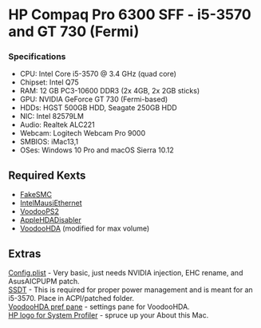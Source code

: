 # HP Compaq Pro 6300 SFF - i5-3570 and GT 730 (Fermi)
### Specifications
* CPU: Intel Core i5-3570 @ 3.4 GHz (quad core)
* Chipset: Intel Q75
* RAM: 12 GB PC3-10600 DDR3 (2x 4GB, 2x 2GB sticks)
* GPU: NVIDIA GeForce GT 730 (Fermi-based)
* HDDs: HGST 500GB HDD, Seagate 250GB HDD
* NIC: Intel 82579LM
* Audio: Realtek ALC221
* Webcam: Logitech Webcam Pro 9000
* SMBIOS: iMac13,1
* OSes: Windows 10 Pro and macOS Sierra 10.12

## Required Kexts
* [FakeSMC](https://github.com/RehabMan/OS-X-FakeSMC-kozlek)
* [IntelMausiEthernet](https://bitbucket.org/RehabMan/os-x-intel-network)
* [VoodooPS2](https://github.com/RehabMan/OS-X-Voodoo-PS2-Controller)
* [AppleHDADisabler](https://github.com/Goldfish64/Hackintosh/raw/master/HPCompaqPro6300-i5-GT730Fermi/AppleHDADisabler.kext.zip)
* [VoodooHDA](https://github.com/Goldfish64/Hackintosh/raw/master/HPCompaqPro6300-i5-GT730Fermi/VoodooHDA.kext.zip) (modified for max volume)

## Extras
[Config.plist](https://github.com/Goldfish64/Hackintosh/blob/master/HPCompaqPro6300-i5-GT730Fermi/config.plist) - Very basic, just needs NVIDIA injection, EHC rename, and AsusAICPUPM patch.  
[SSDT](https://github.com/Goldfish64/Hackintosh/raw/master/HPCompaqPro6300-i5-GT730Fermi/SSDT.aml) - This is required for proper power management and is meant for an i5-3570. Place in ACPI/patched folder.  
[VoodooHDA pref pane](https://github.com/Goldfish64/Hackintosh/raw/master/HPCompaqPro6300-i5-GT730Fermi/VoodooHDA.prefPane.zip) - settings pane for VoodooHDA.  
[HP logo for System Profiler](https://github.com/Goldfish64/Hackintosh/raw/master/HPCompaqPro6300-i5-GT730Fermi/SystemLogo.tiff) - spruce up your About this Mac.
